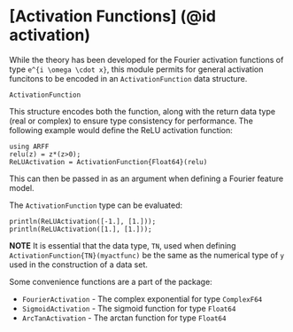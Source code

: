 # [Activation Functions] (@id activation)
While the theory has been developed for the Fourier activation functions of type
``e^{i \omega \cdot x}``, this module permits for general activation funcitons
to be encoded in an `ActivationFunction` data structure.  
```@docs
ActivationFunction
```
This structure encodes both the function, along with the return data type (real or complex) to ensure type consistency for performance.  The following example would define the ReLU activation function:
```@example 1
using ARFF
relu(z) = z*(z>0);
ReLUActivation = ActivationFunction{Float64}(relu)
```
This can then be passed in as an argument when defining a Fourier feature model.


The `ActivationFunction` type can be evaluated:
```@example 1
println(ReLUActivation([-1.], [1.]));
println(ReLUActivation([1.], [1.]));
```

**NOTE** It is essential that the data type, `TN`, used when defining
`ActivationFunction{TN}(myactfunc)` be the same as the numerical type of `y`
used in the construction of a data set.

Some convenience functions are a part of the package:
* `FourierActivation` - The complex exponential for type `ComplexF64`
* `SigmoidActivation` - The sigmoid function for type `Float64`
* `ArcTanActivation` - The arctan function for type `Float64`

